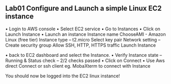 ## Lab01 Configure and Launch a simple Linux EC2 instance

•	Login to AWS console
• Select EC2 service
•	Go to Instances
•	Click on Launch Instance
•	Launch an instance
		Instance name
		ChooseAMI - Amazon Linux (free tier)
		Instance type – t2.micro
		Select key pair
		Network setting – Create security group
			 Allow SSH, HTTP, HTTPS traffic
		Launch Instance
		
•	back to EC2 dashboard and select the Instance.
•	Verify Instance state – Running & Status check – 2/2 checks passed
•	Click on Connect
•	Use Aws direct Connect or ssh client eg. MobaXterm to connect with Instance

You should now be logged into the EC2 linux instance!

